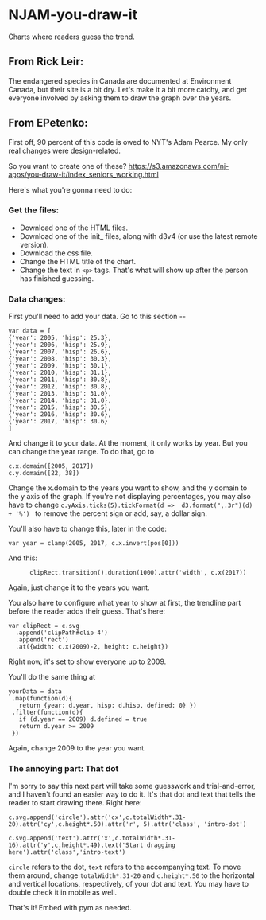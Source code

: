 # NJAM-you-draw-it

Charts where readers guess the trend.

## From Rick Leir:

The endangered species in Canada are documented at Environment Canada, but their site is a bit dry. Let's make it a bit more catchy, and get everyone involved by asking them to draw the graph over the years.

## From EPetenko:

First off, 90 percent of this code is owed to NYT's Adam Pearce. My only real changes were design-related.

So you want to create one of these? https://s3.amazonaws.com/nj-apps/you-draw-it/index_seniors_working.html

Here's what you're gonna need to do:
### Get the files:
- Download one of the HTML files. 
- Download one of the init_ files, along with d3v4 (or use the latest remote version).
- Download the css file.
- Change the HTML title of the chart.
- Change the text in `<p>` tags. That's what will show up after the person has finished guessing.

### Data changes:
First you'll need to add your data. Go to this section --  
`````
var data = [
{'year': 2005, 'hisp': 25.3},
{'year': 2006, 'hisp': 25.9},
{'year': 2007, 'hisp': 26.6},
{'year': 2008, 'hisp': 30.3},
{'year': 2009, 'hisp': 30.1},
{'year': 2010, 'hisp': 31.1},
{'year': 2011, 'hisp': 30.8},
{'year': 2012, 'hisp': 30.8},
{'year': 2013, 'hisp': 31.0},
{'year': 2014, 'hisp': 31.0},
{'year': 2015, 'hisp': 30.5},
{'year': 2016, 'hisp': 30.6},
{'year': 2017, 'hisp': 30.6}
]
``````
And change it to your data. At the moment, it only works by year. But you can change the year range. To do that, go to 

``````
c.x.domain([2005, 2017])
c.y.domain([22, 38])
``````
Change the x.domain to the years you want to show, and the y domain to the y axis of the graph. If you're not displaying percentages, you may also have to change `c.yAxis.ticks(5).tickFormat(d =>  d3.format(",.3r")(d) + '%')
` to remove the percent sign or add, say, a dollar sign.

You'll also have to change this, later in the code:
``````
var year = clamp(2005, 2017, c.x.invert(pos[0]))
``````
And this: 

```````
      clipRect.transition().duration(1000).attr('width', c.x(2017))
````````
Again, just change it to the years you want.

You also have to configure what year to show at first, the trendline part before the reader adds their guess. That's here: 

``````
var clipRect = c.svg
  .append('clipPath#clip-4')
  .append('rect')
  .at({width: c.x(2009)-2, height: c.height})
``````
Right now, it's set to show everyone up to 2009.

You'll do the same thing at 
 ````````
 yourData = data
  .map(function(d){ 
    return {year: d.year, hisp: d.hisp, defined: 0} })
  .filter(function(d){
    if (d.year == 2009) d.defined = true
    return d.year >= 2009
  })
````````
Again, change 2009 to the year you want.


### The annoying part: That dot
I'm sorry to say this next part will take some guesswork and trial-and-error, and I haven't found an easier way to do it. It's that dot and text that tells the reader to start drawing there.
Right here: 

```````
c.svg.append('circle').attr('cx',c.totalWidth*.31-20).attr('cy',c.height*.50).attr('r', 5).attr('class', 'intro-dot')

c.svg.append('text').attr('x',c.totalWidth*.31-16).attr('y',c.height*.49).text('Start dragging here').attr('class','intro-text')
```````
`circle` refers to the dot, `text` refers to the accompanying text. To move them around, change `totalWidth*.31-20` and `c.height*.50` to the horizontal and vertical locations, respectively, of your dot and text. You may have to double check it in mobile as well.

That's it! Embed with pym as needed.
